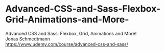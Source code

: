 # Advanced-CSS-and-Sass-Flexbox-Grid-Animations-and-More-
Advanced CSS and Sass: Flexbox, Grid, Animations and More!
<br>
Jonas Schmedtmann
<br>
https://www.udemy.com/course/advanced-css-and-sass/
